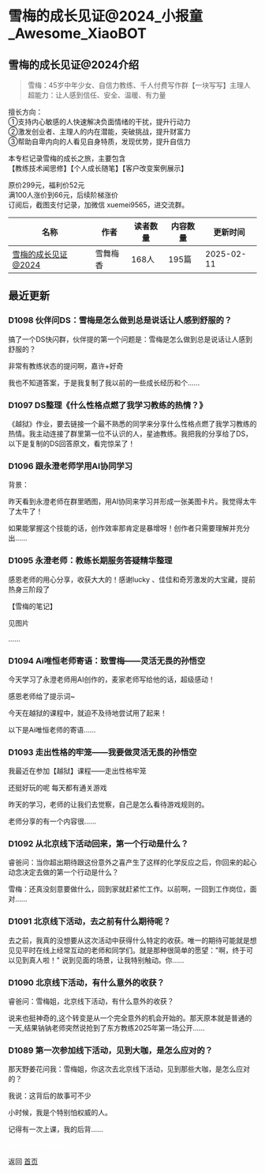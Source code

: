 # 雪梅的成长见证@2024_小报童_Awesome_XiaoBOT

## 雪梅的成长见证@2024介绍
> 雪梅：45岁中年少女、自信力教练、千人付费写作群【一块写写】主理人    
超能力：让人感到信任、安全、温暖、有力量    
    
擅长方向：    
①支持内心敏感的人快速解决负面情绪的干扰，提升行动力    
②激发创业者、主理人的内在潜能，突破挑战，提升财富力    
③帮助自卑内向的人看见自身特质，发现优势，提升自信力    
    
本专栏记录雪梅的成长之旅，主要包含    
【教练技术闻思修】【个人成长随笔】【客户改变案例展示】    
    
原价299元，福利价52元    
满100人涨价到66元，后续阶梯涨价    
订阅后，截图支付记录，加微信 xuemei9565，进交流群。  
  


|名称|作者|读者数量|内容数量|更新时间|
|---|---|---|---|---|
|[雪梅的成长见证@2024](https://xiaobot.net/p/xuemei?refer=0b133df9-27dc-423b-8101-639049001c13)|雪舞梅香|168人|195篇|2025-02-11|

## 最近更新
### D1098 伙伴问DS：雪梅是怎么做到总是说话让人感到舒服的？

搞了一个DS快闪群，伙伴提的第一个问题是：雪梅是怎么做到总是说话让人感到舒服的？

非常有教练状态的提问啊，嘉许+好奇

我也不知道答案，于是我复制了我以前的一些成长经历和个......

### D1097 DS整理《什么性格点燃了我学习教练的热情？》

《越狱》作业，要去链接一个最不熟悉的同学来分享什么性格点燃了我学习教练的热情。我主动连接了群里第一位不认识的人，星迪教练。我把我的分享给了DS，以下是复制的DS回答原文，看完惊呆了！

### D1096 跟永澄老师学用AI协同学习

背景：

昨天看到永澄老师在群里晒图，用AI协同来学习并形成一张美图卡片。我觉得太牛了太牛了！

如果能掌握这个技能的话，创作效率那肯定是暴增呀！创作者只需要理解并充分出......

### D1095 永澄老师：教练长期服务答疑精华整理

感恩老师的用心分享，收获大大的！感谢lucky 、佳佳和奇芳激发的大宝藏，提前热身三阶段了

【雪梅的笔记】

见图片

......

### D1094 Ai唯恒老师寄语：致雪梅——灵活无畏的孙悟空

今天学习了永澄老师用AI创作的，麦家老师写给他的话，超级感动！

感恩老师给了提示词~

今天在越狱的课程中，就迫不及待地尝试用了起来！

以下是Ai唯恒老师的寄语......

### D1093 走出性格的牢笼——我要做灵活无畏的孙悟空

我最近在参加【越狱】课程——走出性格牢笼

还挺好玩的呢 每天都有通关游戏

昨天的学习，老师的让我们去觉察，自己是怎么看待游戏规则的。

老师分享的有一个内容很......

### D1092 从北京线下活动回来，第一个行动是什么？

睿爸问：当你超出期待跟这份意外之喜产生了这样的化学反应之后，你回来的起心动念决定去做的第一个行动是什么？

雪梅：还真没刻意要做什么，回到家就赶紧忙工作。以前啊，一回到工作岗位，面对......

### D1091 北京线下活动，去之前有什么期待呢？

去之前，我真的没想要从这次活动中获得什么特定的收获。唯一的期待可能就是想见见平时在线上经常互动的老师和同学们。就是那种很简单的愿望："啊，终于可以见到真人啦！"
说到见面的场景，让我特别触动。你......

### D1090 北京线下活动，有什么意外的收获？

睿爸问：雪梅姐，北京线下活动，有什么意外的收获？

说来也挺神奇的,这个转变是从一个完全意外的机会开始的。那天原本就是普通的一天,结果钠钠老师突然说抢到了东方教练2025年第一场公开......

### D1089 第一次参加线下活动，见到大咖，是怎么应对的？

那天野姜花问我：雪梅姐，你这次去北京线下活动，见到那些大咖，是怎么应对的？

我说：这背后的故事可不少

小时候，我是个特别怕权威的人。

记得有一次上课，我的后背......


<a href="https://github.com/Reno9527/awesome-xiaobot" style="color: white; text-decoration: none;">awesome-xiaobot</a>

返回 [首页](../README.md)
